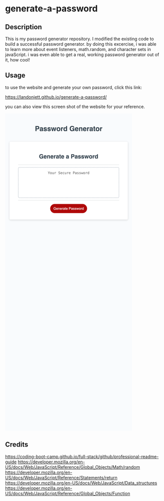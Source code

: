 # generate-a-password


## Description 

This is my password generator repository. I modified the existing code to build a successful password generator. by doing this excercise, i was able to learn more about event listeners, math.random, and character sets in javaScript. i was even able to get a real, working password generator out of it, how cool! 

## Usage

to use the website and generate your own password, click this link: 

https://landonjett.github.io/generate-a-password/

you can also view this screen shot of the website for your reference. 

![password screenshot](./assets/images/password-screenshot.png)


## Credits

https://coding-boot-camp.github.io/full-stack/github/professional-readme-guide
https://developer.mozilla.org/en-US/docs/Web/JavaScript/Reference/Global_Objects/Math/random
https://developer.mozilla.org/en-US/docs/Web/JavaScript/Reference/Statements/return
https://developer.mozilla.org/en-US/docs/Web/JavaScript/Data_structures
https://developer.mozilla.org/en-US/docs/Web/JavaScript/Reference/Global_Objects/Function